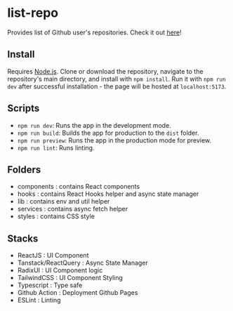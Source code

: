 # list-repo

Provides list of Github user's repositories. Check it out [here](https://fortezhuo.github.io/list-repo/)!

## Install

Requires [Node.js](https://nodejs.org/en/). Clone or download the repository, navigate to the repository's main directory, and install with `npm install`. Run it with `npm run dev` after successful installation - the page will be hosted at `localhost:5173`.

## Scripts

- `npm run dev`: Runs the app in the development mode.
- `npm run build`: Builds the app for production to the `dist` folder.
- `npm run preview`: Runs the app in the production mode for preview.
- `npm run lint`: Runs linting.

## Folders

- components : contains React components
- hooks : contains React Hooks helper and async state manager
- lib : contains env and util helper
- services : contains async fetch helper
- styles : contains CSS style

## Stacks

- ReactJS : UI Component
- Tanstack/ReactQuery : Async State Manager
- RadixUI : UI Component logic
- TailwindCSS : UI Component Styling
- Typescript : Type safe
- Github Action : Deployment Github Pages
- ESLint : Linting
